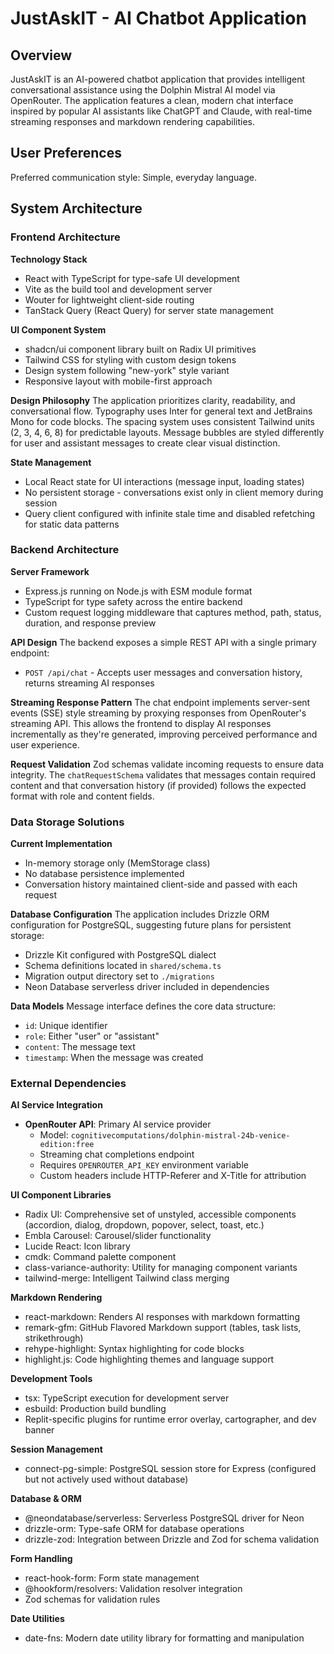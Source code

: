 # JustAskIT - AI Chatbot Application

## Overview

JustAskIT is an AI-powered chatbot application that provides intelligent conversational assistance using the Dolphin Mistral AI model via OpenRouter. The application features a clean, modern chat interface inspired by popular AI assistants like ChatGPT and Claude, with real-time streaming responses and markdown rendering capabilities.

## User Preferences

Preferred communication style: Simple, everyday language.

## System Architecture

### Frontend Architecture

**Technology Stack**
- React with TypeScript for type-safe UI development
- Vite as the build tool and development server
- Wouter for lightweight client-side routing
- TanStack Query (React Query) for server state management

**UI Component System**
- shadcn/ui component library built on Radix UI primitives
- Tailwind CSS for styling with custom design tokens
- Design system following "new-york" style variant
- Responsive layout with mobile-first approach

**Design Philosophy**
The application prioritizes clarity, readability, and conversational flow. Typography uses Inter for general text and JetBrains Mono for code blocks. The spacing system uses consistent Tailwind units (2, 3, 4, 6, 8) for predictable layouts. Message bubbles are styled differently for user and assistant messages to create clear visual distinction.

**State Management**
- Local React state for UI interactions (message input, loading states)
- No persistent storage - conversations exist only in client memory during session
- Query client configured with infinite stale time and disabled refetching for static data patterns

### Backend Architecture

**Server Framework**
- Express.js running on Node.js with ESM module format
- TypeScript for type safety across the entire backend
- Custom request logging middleware that captures method, path, status, duration, and response preview

**API Design**
The backend exposes a simple REST API with a single primary endpoint:
- `POST /api/chat` - Accepts user messages and conversation history, returns streaming AI responses

**Streaming Response Pattern**
The chat endpoint implements server-sent events (SSE) style streaming by proxying responses from OpenRouter's streaming API. This allows the frontend to display AI responses incrementally as they're generated, improving perceived performance and user experience.

**Request Validation**
Zod schemas validate incoming requests to ensure data integrity. The `chatRequestSchema` validates that messages contain required content and that conversation history (if provided) follows the expected format with role and content fields.

### Data Storage Solutions

**Current Implementation**
- In-memory storage only (MemStorage class)
- No database persistence implemented
- Conversation history maintained client-side and passed with each request

**Database Configuration**
The application includes Drizzle ORM configuration for PostgreSQL, suggesting future plans for persistent storage:
- Drizzle Kit configured with PostgreSQL dialect
- Schema definitions located in `shared/schema.ts`
- Migration output directory set to `./migrations`
- Neon Database serverless driver included in dependencies

**Data Models**
Message interface defines the core data structure:
- `id`: Unique identifier
- `role`: Either "user" or "assistant"
- `content`: The message text
- `timestamp`: When the message was created

### External Dependencies

**AI Service Integration**
- **OpenRouter API**: Primary AI service provider
  - Model: `cognitivecomputations/dolphin-mistral-24b-venice-edition:free`
  - Streaming chat completions endpoint
  - Requires `OPENROUTER_API_KEY` environment variable
  - Custom headers include HTTP-Referer and X-Title for attribution

**UI Component Libraries**
- Radix UI: Comprehensive set of unstyled, accessible components (accordion, dialog, dropdown, popover, select, toast, etc.)
- Embla Carousel: Carousel/slider functionality
- Lucide React: Icon library
- cmdk: Command palette component
- class-variance-authority: Utility for managing component variants
- tailwind-merge: Intelligent Tailwind class merging

**Markdown Rendering**
- react-markdown: Renders AI responses with markdown formatting
- remark-gfm: GitHub Flavored Markdown support (tables, task lists, strikethrough)
- rehype-highlight: Syntax highlighting for code blocks
- highlight.js: Code highlighting themes and language support

**Development Tools**
- tsx: TypeScript execution for development server
- esbuild: Production build bundling
- Replit-specific plugins for runtime error overlay, cartographer, and dev banner

**Session Management**
- connect-pg-simple: PostgreSQL session store for Express (configured but not actively used without database)

**Database & ORM**
- @neondatabase/serverless: Serverless PostgreSQL driver for Neon
- drizzle-orm: Type-safe ORM for database operations
- drizzle-zod: Integration between Drizzle and Zod for schema validation

**Form Handling**
- react-hook-form: Form state management
- @hookform/resolvers: Validation resolver integration
- Zod schemas for validation rules

**Date Utilities**
- date-fns: Modern date utility library for formatting and manipulation